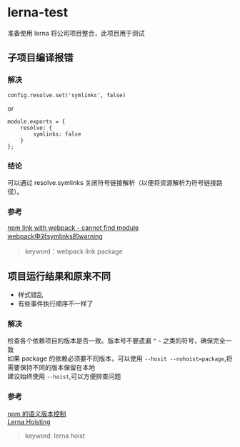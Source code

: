 # lerna-test

准备使用 lerna 将公司项目整合，此项目用于测试

## 子项目编译报错

### 解决
```
config.resolve.set('symlinks', false)
```
or
```
module.exports = {
    resolve: {
        symlinks: false
    }
};
```
### 结论

可以通过 resolve.symlinks 关闭符号链接解析（以便将资源解析为符号链接路径）。

### 参考

[npm link with webpack - cannot find module](https://stackoverflow.com/questions/37769228/npm-link-with-webpack-cannot-find-module)  
[webpack中对symlinks的warning](https://webpack.docschina.org/configuration/module/#rule-conditions)

> keyword：webpack link package

## 项目运行结果和原来不同

- 样式错乱
- 有些事件执行顺序不一样了

### 解决

检查各个依赖项目的版本是否一致。版本号不要遗漏 `^` `~` 之类的符号，确保完全一致  
如果 package 的依赖必须要不同版本，可以使用 `--hosit --nohoist=package`,将需要保持不同的版本保留在本地  
建议始终使用 `--hoist`,可以方便排查问题  

### 参考
[npm 的语义版本控制](http://nodejs.cn/learn/semantic-versioning-using-npm)  
[Lerna Hoisting](https://github.com/lerna/lerna/blob/main/doc/hoist.md)

> keyword: lerna hoist
